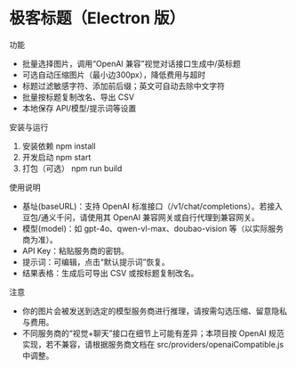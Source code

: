 # 极客标题（Electron 版）

功能
- 批量选择图片，调用“OpenAI 兼容”视觉对话接口生成中/英标题
- 可选自动压缩图片（最小边300px），降低费用与超时
- 标题过滤敏感字符、添加前后缀；英文可自动去除中文字符
- 批量按标题复制改名、导出 CSV
- 本地保存 API/模型/提示词等设置

安装与运行
1) 安装依赖
   npm install
2) 开发启动
   npm start
3) 打包（可选）
   npm run build

使用说明
- 基址(baseURL)：支持 OpenAI 标准接口（/v1/chat/completions）。若接入豆包/通义千问，请使用其 OpenAI 兼容网关或自行代理到兼容网关。
- 模型(model)：如 gpt-4o、qwen-vl-max、doubao-vision 等（以实际服务商为准）。
- API Key：粘贴服务商的密钥。
- 提示词：可编辑，点击“默认提示词”恢复。
- 结果表格：生成后可导出 CSV 或按标题复制改名。

注意
- 你的图片会被发送到选定的模型服务商进行推理，请按需勾选压缩、留意隐私与费用。
- 不同服务商的“视觉+聊天”接口在细节上可能有差异；本项目按 OpenAI 规范实现，若不兼容，请根据服务商文档在 src/providers/openaiCompatible.js 中调整。
